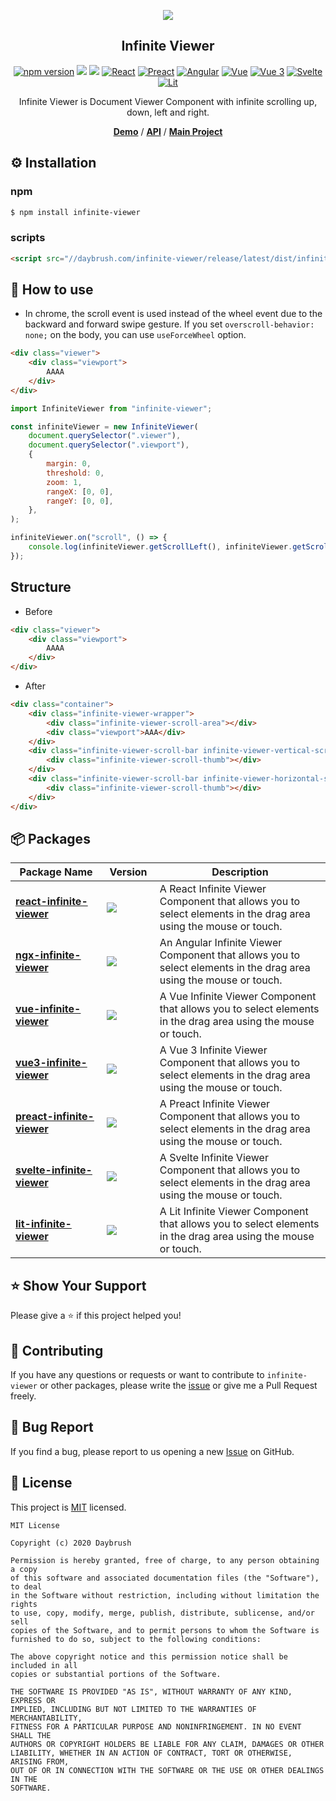 
<p align="middle" ><img src="https://daybrush.com/infinite-viewer/images/logo.png" /></p>
<h2 align="middle">Infinite Viewer</h2>
<p align="middle">
<a href="https://www.npmjs.com/package/infinite-viewer" target="_blank"><img src="https://img.shields.io/npm/v/infinite-viewer.svg?style=flat-square&color=007acc&label=version" alt="npm version" /></a>
<img src="https://img.shields.io/badge/language-typescript-blue.svg?style=flat-square"/>
<a href="https://github.com/daybrush/infinite-viewer/blob/master/LICENSE" target="_blank"><img src="https://img.shields.io/github/license/daybrush/infinite-viewer.svg?style=flat-square&label=license&color=08CE5D"/></a>
<a href="https://github.com/daybrush/infinite-viewer/tree/master/packages/react-infinite-viewer" target="_blank"><img alt="React" src="https://img.shields.io/static/v1.svg?label=&message=React&style=flat-square&color=61daeb"></a>
<a href="https://github.com/daybrush/infinite-viewer/tree/master/packages/preact-infinite-viewer" target="_blank"><img alt="Preact" src="https://img.shields.io/static/v1.svg?label=&message=Preact&style=flat-square&color=673ab8"></a>
<a href="https://github.com/daybrush/infinite-viewer/tree/master/packages/ngx-infinite-viewer" target="_blank"><img alt="Angular" src="https://img.shields.io/static/v1.svg?label=&message=Angular&style=flat-square&color=C82B38"></a>
<a href="https://github.com/daybrush/infinite-viewer/tree/master/packages/vue-infinite-viewer" target="_blank"><img
    alt="Vue"
    src="https://img.shields.io/static/v1.svg?label=&message=Vue&style=flat-square&color=3fb984"></a>
<a href="https://github.com/daybrush/infinite-viewer/tree/master/packages/vue3-infinite-viewer" target="_blank"><img
    alt="Vue 3"
    src="https://img.shields.io/static/v1.svg?label=&message=Vue 3&style=flat-square&color=3fb984"></a>
<a href="https://github.com/daybrush/infinite-viewer/tree/master/packages/svelte-infinite-viewer" target="_blank"><img
    alt="Svelte"
    src="https://img.shields.io/static/v1.svg?label=&message=Svelte&style=flat-square&color=C82B38"></a>
<a href="https://github.com/daybrush/infinite-viewer/tree/master/packages/lit-infinite-viewer" target="_blank"><img
    alt="Lit"
    src="https://img.shields.io/static/v1.svg?label=&message=Lit&style=flat-square&color=4E8EE0"></a>
</p>
<p align="middle">Infinite Viewer is Document Viewer Component with infinite scrolling up, down, left and right.
</p>

<p align="middle">
    <a href="https://daybrush.com/infinite-viewer" target="_blank"><strong>Demo</strong></a> /
    <a href="https://daybrush.com/infinite-viewer/release/latest/doc/" target="_blank"><strong>API</strong></a> /
    <a href="https://github.com/daybrush/scena" target="_blank"><strong>Main Project</strong></a>
</p>

## ⚙️ Installation
### npm
```bash
$ npm install infinite-viewer
```

### scripts

```html
<script src="//daybrush.com/infinite-viewer/release/latest/dist/infinite-viewer.min.js"></script>
```

## 🚀 How to use
* In chrome, the scroll event is used instead of the wheel event due to the backward and forward swipe gesture. If you set `overscroll-behavior: none;` on the body, you can use `useForceWheel` option.

```html
<div class="viewer">
    <div class="viewport">
        AAAA
    </div>
</div>
```
```js
import InfiniteViewer from "infinite-viewer";

const infiniteViewer = new InfiniteViewer(
    document.querySelector(".viewer"),
    document.querySelector(".viewport"),
    {
        margin: 0,
        threshold: 0, 
        zoom: 1,
        rangeX: [0, 0],
        rangeY: [0, 0],
    },
);

infiniteViewer.on("scroll", () => {
    console.log(infiniteViewer.getScrollLeft(), infiniteViewer.getScrollTop());
});
```
## Structure
* Before
```html
<div class="viewer">
    <div class="viewport">
        AAAA
    </div>
</div>
```
* After
```html
<div class="container">
    <div class="infinite-viewer-wrapper">
        <div class="infinite-viewer-scroll-area"></div>
        <div class="viewport">AAA</div>
    </div>
    <div class="infinite-viewer-scroll-bar infinite-viewer-vertical-scroll-bar">
        <div class="infinite-viewer-scroll-thumb"></div>
    </div>
    <div class="infinite-viewer-scroll-bar infinite-viewer-horizontal-scroll-bar">
        <div class="infinite-viewer-scroll-thumb"></div>
    </div>
</div>
```

## 📦 Packages
|Package&nbsp;Name|&nbsp;Version&nbsp;|Description|
|---|---|---|
|[**react-infinite-viewer**](https://github.com/daybrush/infinite-viewer/tree/master/packages/react-infinite-viewer)|[![](https://img.shields.io/npm/v/react-infinite-viewer.svg?style=flat-square)](https://npmjs.com/package/react-infinite-viewer)|A React Infinite Viewer Component that allows you to select elements in the drag area using the mouse or touch.|
|[**ngx-infinite-viewer**](https://github.com/daybrush/infinite-viewer/tree/master/packages/ngx-infinite-viewer)|[![](https://img.shields.io/npm/v/ngx-infinite-viewer.svg?style=flat-square)](https://npmjs.com/package/ngx-infinite-viewer)|An Angular Infinite Viewer Component that allows you to select elements in the drag area using the mouse or touch.|
|[**vue-infinite-viewer**](https://github.com/daybrush/infinite-viewer/tree/master/packages/vue-infinite-viewer)|[![](https://img.shields.io/npm/v/vue-infinite-viewer.svg?style=flat-square)](https://npmjs.com/package/vue-infinite-viewer)|A Vue Infinite Viewer Component that allows you to select elements in the drag area using the mouse or touch.|
|[**vue3-infinite-viewer**](https://github.com/daybrush/infinite-viewer/tree/master/packages/vue3-infinite-viewer)|[![](https://img.shields.io/npm/v/vue3-infinite-viewer.svg?style=flat-square)](https://npmjs.com/package/vue3-infinite-viewer)|A Vue 3 Infinite Viewer Component that allows you to select elements in the drag area using the mouse or touch.|
|[**preact-infinite-viewer**](https://github.com/daybrush/infinite-viewer/tree/master/packages/preact-infinite-viewer)|[![](https://img.shields.io/npm/v/preact-infinite-viewer.svg?style=flat-square)](https://npmjs.com/package/preact-infinite-viewer)|A Preact Infinite Viewer Component that allows you to select elements in the drag area using the mouse or touch.|
|[**svelte-infinite-viewer**](https://github.com/daybrush/infinite-viewer/tree/master/packages/svelte-infinite-viewer)|[![](https://img.shields.io/npm/v/svelte-infinite-viewer.svg?style=flat-square)](https://npmjs.com/package/svelte-infinite-viewer)|A Svelte Infinite Viewer Component that allows you to select elements in the drag area using the mouse or touch.|
|[**lit-infinite-viewer**](https://github.com/daybrush/infinite-viewer/tree/master/packages/lit-infinite-viewer)|[![](https://img.shields.io/npm/v/lit-infinite-viewer.svg?style=flat-square)](https://npmjs.com/package/lit-infinite-viewer)|A Lit Infinite Viewer Component that allows you to select elements in the drag area using the mouse or touch.|


## ⭐️ Show Your Support
Please give a ⭐️ if this project helped you!

## 👏 Contributing

If you have any questions or requests or want to contribute to `infinite-viewer` or other packages, please write the [issue](https://github.com/daybrush/infinite-viewer/issues) or give me a Pull Request freely.

## 🐞 Bug Report

If you find a bug, please report to us opening a new [Issue](https://github.com/daybrush/infinite-viewer/issues) on GitHub.


## 📝 License

This project is [MIT](https://github.com/daybrush/infinite-viewer/blob/master/LICENSE) licensed.

```
MIT License

Copyright (c) 2020 Daybrush

Permission is hereby granted, free of charge, to any person obtaining a copy
of this software and associated documentation files (the "Software"), to deal
in the Software without restriction, including without limitation the rights
to use, copy, modify, merge, publish, distribute, sublicense, and/or sell
copies of the Software, and to permit persons to whom the Software is
furnished to do so, subject to the following conditions:

The above copyright notice and this permission notice shall be included in all
copies or substantial portions of the Software.

THE SOFTWARE IS PROVIDED "AS IS", WITHOUT WARRANTY OF ANY KIND, EXPRESS OR
IMPLIED, INCLUDING BUT NOT LIMITED TO THE WARRANTIES OF MERCHANTABILITY,
FITNESS FOR A PARTICULAR PURPOSE AND NONINFRINGEMENT. IN NO EVENT SHALL THE
AUTHORS OR COPYRIGHT HOLDERS BE LIABLE FOR ANY CLAIM, DAMAGES OR OTHER
LIABILITY, WHETHER IN AN ACTION OF CONTRACT, TORT OR OTHERWISE, ARISING FROM,
OUT OF OR IN CONNECTION WITH THE SOFTWARE OR THE USE OR OTHER DEALINGS IN THE
SOFTWARE.
```